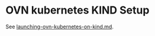 # OVN kubernetes KIND Setup

See [launching-ovn-kubernetes-on-kind.md](/docs/installation/launching-ovn-kubernetes-on-kind.md).
